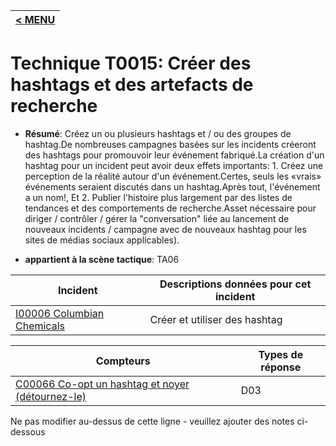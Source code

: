 |[< MENU](../../README.md)|
|---|
# Technique T0015: Créer des hashtags et des artefacts de recherche

* **Résumé**: Créez un ou plusieurs hashtags et / ou des groupes de hashtag.De nombreuses campagnes basées sur les incidents créeront des hashtags pour promouvoir leur événement fabriqué.La création d'un hashtag pour un incident peut avoir deux effets importants: 1. Créez une perception de la réalité autour d'un événement.Certes, seuls les «vrais» événements seraient discutés dans un hashtag.Après tout, l'événement a un nom!, Et 2. Publier l'histoire plus largement par des listes de tendances et des comportements de recherche.Asset nécessaire pour diriger / contrôler / gérer la "conversation" liée au lancement de nouveaux incidents / campagne avec de nouveaux hashtag pour les sites de médias sociaux applicables).

* **appartient à la scène tactique**: TA06


|Incident |Descriptions données pour cet incident |
|-------- |-------------------- |
|[I00006 Columbian Chemicals](../../generated_pages/incidents/I00006.md) |Créer et utiliser des hashtag |



|Compteurs |Types de réponse |
|-------- |-------------- |
|[C00066 Co-opt un hashtag et noyer (détournez-le)](../../generated_pages/counters/C00066.md) |D03 |


Ne pas modifier au-dessus de cette ligne - veuillez ajouter des notes ci-dessous